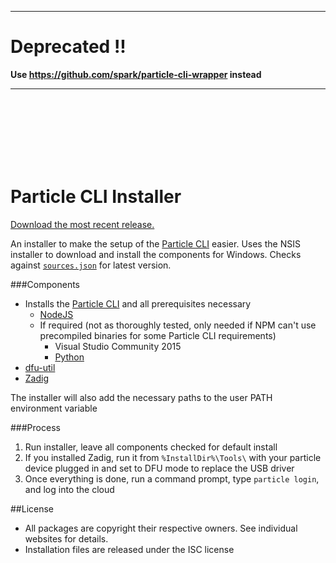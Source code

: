 ---------------

# Deprecated !! 

**Use https://github.com/spark/particle-cli-wrapper instead**

---------------

<br><br><br><br><br><br>

# Particle CLI Installer
[Download the most recent release.](https://github.com/mumblepins/Particle-CLI-Installer/releases/latest)

An installer to make the setup of the [Particle CLI](https://github.com/spark/particle-cli) easier.  Uses the NSIS installer to download and install the components for Windows.  Checks against [`sources.json`](https://github.com/mumblepins/Particle-CLI-Installer/blob/master/sources.json) for latest version.  

###Components
* Installs the [Particle CLI](https://github.com/spark/particle-cli) and all prerequisites necessary
  * [NodeJS](https://nodejs.org/)
  * If required (not as thoroughly tested, only needed if NPM can't use precompiled binaries for some Particle CLI requirements)
	  * Visual Studio Community 2015
	  * [Python](https://www.python.org/)
* [dfu-util](http://dfu-util.sourceforge.net/)
* [Zadig](http://zadig.akeo.ie/)

The installer will also add the necessary paths to the user PATH environment variable

###Process
1. Run installer, leave all components checked for default install
2. If you installed Zadig, run it from `%InstallDir%\Tools\` with your particle device plugged in and set to DFU mode to replace the USB driver
2. Once everything is done, run a command prompt, type `particle login`, and log into the cloud

##License
* All packages are copyright their respective owners.  See individual websites for details.
* Installation files are released under the ISC license
